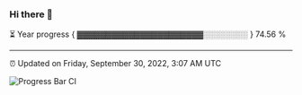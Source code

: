 ### Hi there 👋

⏳ Year progress { ▓▓▓▓▓▓▓▓▓▓▓▓▓▓▓▓▓▓▓▓▓▓░░░░░░░░ } 74.56 %

---

⏰ Updated on Friday, September 30, 2022, 3:07 AM UTC

![Progress Bar CI](https://github.com/arthurbuhl/arthurbuhl/workflows/Progress%20Bar%20CI/badge.svg)
